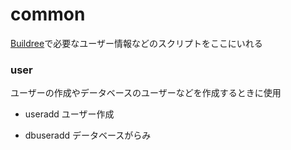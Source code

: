 # common

[Buildree](https://buildree.com)で必要なユーザー情報などのスクリプトをここにいれる

### user
ユーザーの作成やデータベースのユーザーなどを作成するときに使用

- useradd
 ユーザー作成

- dbuseradd
 データベースがらみ
